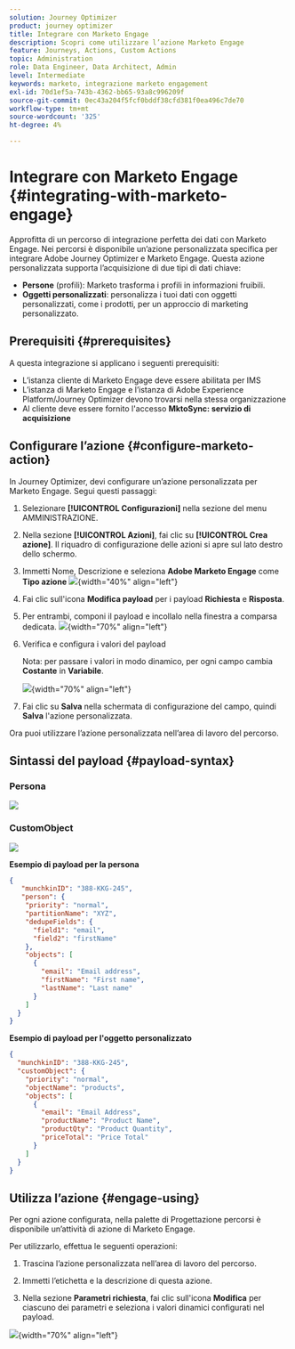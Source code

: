 ```yaml
---
solution: Journey Optimizer
product: journey optimizer
title: Integrare con Marketo Engage
description: Scopri come utilizzare l’azione Marketo Engage
feature: Journeys, Actions, Custom Actions
topic: Administration
role: Data Engineer, Data Architect, Admin
level: Intermediate
keywords: marketo, integrazione marketo engagement
exl-id: 70d1ef5a-743b-4362-bb65-93a8c996209f
source-git-commit: 0ec43a204f5fcf0bddf38cfd381f0ea496c7de70
workflow-type: tm+mt
source-wordcount: '325'
ht-degree: 4%

---
```


# Integrare con Marketo Engage {#integrating-with-marketo-engage}

Approfitta di un percorso di integrazione perfetta dei dati con Marketo Engage. Nei percorsi è disponibile un’azione personalizzata specifica per integrare Adobe Journey Optimizer e Marketo Engage. Questa azione personalizzata supporta l’acquisizione di due tipi di dati chiave:

* **Persone** (profili): Marketo trasforma i profili in informazioni fruibili.
* **Oggetti personalizzati**: personalizza i tuoi dati con oggetti personalizzati, come i prodotti, per un approccio di marketing personalizzato.

## Prerequisiti {#prerequisites}

A questa integrazione si applicano i seguenti prerequisiti:

* L’istanza cliente di Marketo Engage deve essere abilitata per IMS
* L’istanza di Marketo Engage e l’istanza di Adobe Experience Platform/Journey Optimizer devono trovarsi nella stessa organizzazione
* Al cliente deve essere fornito l&#39;accesso **MktoSync: servizio di acquisizione**

## Configurare l’azione {#configure-marketo-action}


In Journey Optimizer, devi configurare un’azione personalizzata per Marketo Engage. Segui questi passaggi:

1. Selezionare **[!UICONTROL Configurazioni]** nella sezione del menu AMMINISTRAZIONE.
1. Nella sezione **[!UICONTROL Azioni]**, fai clic su **[!UICONTROL Crea azione]**. Il riquadro di configurazione delle azioni si apre sul lato destro dello schermo.
1. Immetti Nome, Descrizione e seleziona **Adobe Marketo Engage** come **Tipo azione**
   ![](assets/engage-customaction-creation.png){width="40%" align="left"}
1. Fai clic sull&#39;icona **Modifica payload** per i payload **Richiesta** e **Risposta**.
1. Per entrambi, componi il payload e incollalo nella finestra a comparsa dedicata.
   ![](assets/engage-customaction-payload.png){width="70%" align="left"}
1. Verifica e configura i valori del payload

   Nota: per passare i valori in modo dinamico, per ogni campo cambia **Costante** in **Variabile**.

   ![](assets/engage-customaction-payload-fields.png){width="70%" align="left"}

1. Fai clic su **Salva** nella schermata di configurazione del campo, quindi **Salva** l&#39;azione personalizzata.

Ora puoi utilizzare l’azione personalizzata nell’area di lavoro del percorso.

## Sintassi del payload {#payload-syntax}

### Persona

![](assets/payload-person.png)

### CustomObject

![](assets/payload-customobject.png)


**Esempio di payload per la persona**

```json
{
   "munchkinID": "388-KKG-245",  
   "person": {
    "priority": "normal",
    "partitionName": "XYZ",
    "dedupeFields": {
      "field1": "email",
      "field2": "firstName"
    },
    "objects": [
      {
        "email": "Email address",
        "firstName": "First name",
        "lastName": "Last name"
      }
    ]
  }
}
```

**Esempio di payload per l&#39;oggetto personalizzato**

```json
{
  "munchkinID": "388-KKG-245", 
  "customObject": {
    "priority": "normal",
    "objectName": "products",
    "objects": [
      {
        "email": "Email Address",
        "productName": "Product Name",
        "productQty": "Product Quantity",
        "priceTotal": "Price Total"
      }
    ]
  }
}
```


## Utilizza l’azione {#engage-using}

Per ogni azione configurata, nella palette di Progettazione percorsi è disponibile un’attività di azione di Marketo Engage.

Per utilizzarlo, effettua le seguenti operazioni:

1. Trascina l’azione personalizzata nell’area di lavoro del percorso.

1. Immetti l’etichetta e la descrizione di questa azione.

1. Nella sezione **Parametri richiesta**, fai clic sull&#39;icona **Modifica** per ciascuno dei parametri e seleziona i valori dinamici configurati nel payload.

![](assets/engage-use-canvas.png){width="70%" align="left"}
